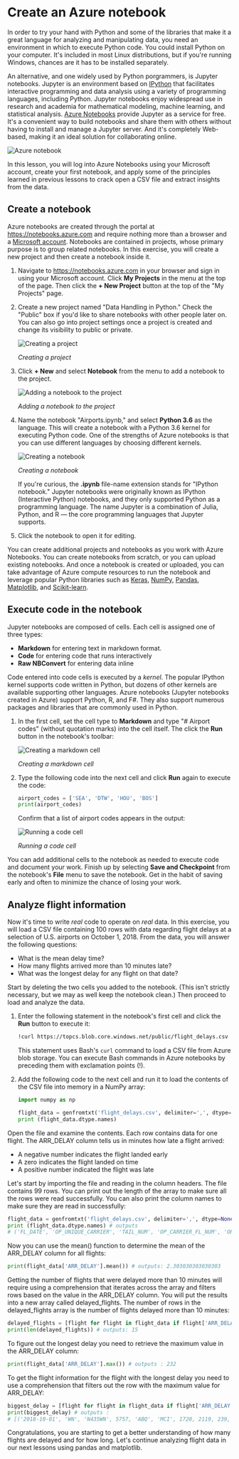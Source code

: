 # Create an Azure notebook

In order to try your hand with Python and some of the libraries that make it a great language for analyzing and manipulating data, you need an environment in which to execute Python code. You could install Python on your computer. It's included in most Linux distributions, but if you're running Windows, chances are it has to be installed separately.

An alternative, and one widely used by Python porgrammers, is Jupyter notebooks. Jupyter is an environment based on [IPython](https://ipython.org/) that facilitates interactive programming and data analysis using a variety of programming languages, including Python. Jupyter notebooks enjoy widespread use in research and academia for mathematical modeling, machine learning, and statistical analysis. [Azure Notebooks](https//notebooks.azure.com) provide Jupyter as a service for free. It's a convenient way to build notebooks and share them with others without having to install and manage a Jupyter server. And it's completely Web-based, making it an ideal solution for collaborating online.

![Azure notebook](media/notebook.png)

In this lesson, you will log into Azure Notebooks using your Microsoft account, create your first notebook, and apply some of the principles learned in previous lessons to crack open a CSV file and extract insights from the data.

## Create a notebook

Azure notebooks are created through the portal at https://notebooks.azure.com and require nothing more than a browser and a [Microsoft account](https://account.microsoft.com/account). Notebooks are contained in projects, whose primary purpose is to group related notebooks. In this exercise, you will create a new project and then create a notebook inside it.

1. Navigate to https://notebooks.azure.com in your browser and sign in using your Microsoft account. Click **My Projects** in the menu at the top of the page. Then click the **+ New Project** button at the top of the "My Projects" page.

1. Create a new project named "Data Handling in Python." Check the "Public" box if you'd like to share notebooks with other people later on. You can also go into project settings once a project is created and change its visibility to public or private. 

	![Creating a project](media/add-project.png)

	_Creating a project_

1. Click **+ New** and select **Notebook** from the menu to add a notebook to the project.

	![Adding a notebook to the project](media/add-notebook-1.png)

	_Adding a notebook to the project_

1. Name the notebook "Airports.ipynb," and select **Python 3.6** as the language. This will create a notebook with a Python 3.6 kernel for executing Python code. One of the strengths of Azure notebooks is that you can use different languages by choosing different kernels.

	![Creating a notebook](media/add-notebook-2.png)

	_Creating a notebook_

	If you're curious, the **.ipynb** file-name extension stands for "IPython notebook." Jupyter notebooks were originally known as IPython (Interactive Python) notebooks, and they only supported Python as a programming language. The name Jupyter is a combination of Julia, Python, and R — the core programming languages that Jupyter supports.

1. Click the notebook to open it for editing.

You can create additional projects and notebooks as you work with Azure Notebooks. You can create notebooks from scratch, or you can upload existing notebooks. And once a notebook is created or uploaded, you can take advantage of Azure compute resources to run the notebook and leverage popular Python libraries such as [Keras](https://keras.io/), [NumPy](http://www.numpy.org/), [Pandas](https://pandas.pydata.org/), [Matplotlib](https://matplotlib.org/), and [Scikit-learn](https://scikit-learn.org/stable/index.html).

## Execute code in the notebook

Jupyter notebooks are composed of cells. Each cell is assigned one of three types: 
- **Markdown** for entering text in markdown format. 
- **Code** for entering code that runs interactively  
- **Raw NBConvert** for entering data inline

Code entered into code cells is executed by a *kernel*. The popular IPython kernel supports code written in Python, but dozens of other kernels are available supporting other languages. Azure notebooks (Jupyter notebooks created in Azure) support Python, R, and F#. They also support numerous packages and libraries that are commonly used in Python.

1. In the first cell, set the cell type to **Markdown** and type "# Airport codes" (without quotation marks) into the cell itself. The click the **Run** button in the notebook's toolbar:

	![Creating a markdown cell](media/first-cell.png)

	_Creating a markdown cell_

1. Type the following code into the next cell and click **Run** again to execute the code:

	```python
    airport_codes = ['SEA', 'DTW', 'HOU', 'BOS']
    print(airport_codes)
	```

	Confirm that a list of airport codes appears in the output:

	![Running a code cell](media/second-cell.png)

	_Running a code cell_

You can add additional cells to the notebook as needed to execute code and document your work. Finish up by selecting **Save and Checkpoint** from the notebook's **File** menu to save the notebook. Get in the habit of saving early and often to minimize the chance of losing your work.  

## Analyze flight information

Now it's time to write *real* code to operate on *real* data. In this exercise, you will load a CSV file containing 100 rows with data regarding flight delays at a selection of U.S. airports on October 1, 2018. From the data, you will answer the following questions:

- What is the mean delay time? 
- How many flights arrived more than 10 minutes late?
- What was the longest delay for any flight on that date?

Start by deleting the two cells you added to the notebook. (This isn't strictly necessary, but we may as well keep the notebook clean.) Then proceed to load and analyze the data.

1. Enter the following statement in the notebook's first cell and click the **Run** button to execute it:

	```bash
	!curl https://topcs.blob.core.windows.net/public/flight_delays.csv -o flight_delays.csv
	```

	This statement uses Bash's `curl` command to load a CSV file from Azure blob storage. You can execute Bash commands in Azure notebooks by preceding them with exclamation points (!).

1. Add the following code to the next cell and run it to load the contents of the CSV file into memory in a NumPy array:

	```python
	import numpy as np

	flight_data = genfromtxt('flight_delays.csv', delimiter=',', dtype=None, names=True, encoding=None)
	print (flight_data.dtype.names)
	```







Open the file and examine the contents. Each row contains data for one flight. The ARR_DELAY column tells us in minutes how late a flight arrived:

- A negative number indicates the flight landed early 
- A zero indicates the flight landed on time
- A positive number indicated the flight was late

Let's start by importing the file and reading in the column headers. The file contains 99 rows. You can print out the length of the array to make sure all the rows were read successfully. You can also print the column names to make sure they are read in successfully:

```python
flight_data = genfromtxt('flight_delays.csv', delimiter=',', dtype=None, names=True, encoding=None)
print (flight_data.dtype.names) # outputs
# ('FL_DATE', 'OP_UNIQUE_CARRIER', 'TAIL_NUM', 'OP_CARRIER_FL_NUM', 'ORIGIN', 'DEST', 'CRS_DEP_TIME', 'DEP_TIME', 'DEP_DELAY', 'CRS_ARR_TIME', 'ARR_TIME', 'ARR_DELAY', 'CRS_ELAPSED_TIME', 'ACTUAL_ELAPSED_TIME', 'AIR_TIME', 'DISTANCE')
```
Now you can use the mean() function to determine the mean of the ARR_DELAY column for all flights: 

```python
print(flight_data['ARR_DELAY'].mean()) # outputs: 2.303030303030303
```

Getting the number of flights that were delayed more than 10 minutes will require using a comprehension that iterates across the array and filters rows based on the value in the ARR_DELAY column. You will put the results into a new array called delayed_flights. The number of rows in the delayed_flights array is the number of flights delayed more than 10 minutes:

```python
delayed_flights = [flight for flight in flight_data if flight['ARR_DELAY'] > 10]
print(len(delayed_flights)) # outputs: 15
```

To figure out the longest delay you need to retrieve the maximum value in the ARR_DELAY column:

```python
print(flight_data['ARR_DELAY'].max()) # outputs : 232
```

To get the flight information for the flight with the longest delay you need to use a comprehension that filters out the row with the maximum value for ARR_DELAY:

```python
biggest_delay = [flight for flight in flight_data if flight['ARR_DELAY'] == flight_data['ARR_DELAY'].max()]
print(biggest_delay) # outputs : 
# [('2018-10-01', 'WN', 'N435WN', 5757, 'ABQ', 'MCI', 1720, 2119, 239, 2005, 2357, 232, 105, 98, 87, 718)] #
```
Congratulations, you are starting to get a better understanding of how many flights are delayed and for how long. Let's continue analyzing flight data in our next lessons using pandas and matplotlib. 

